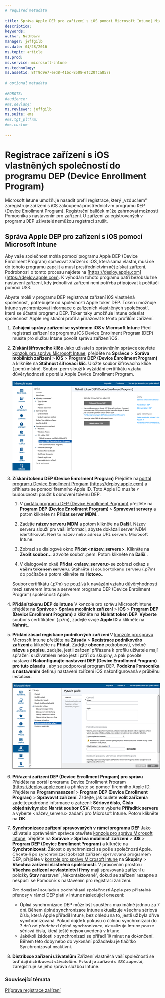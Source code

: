 ```yaml
---
# required metadata

title: Správa Apple DEP pro zařízení s iOS pomocí Microsoft Intune| Microsoft Intune
description:
keywords:
author: NathBarn
manager: jeffgilb
ms.date: 04/28/2016
ms.topic: article
ms.prod:
ms.service: microsoft-intune
ms.technology:
ms.assetid: 8ff9d9e7-eed8-416c-8508-efc20fca8578

# optional metadata

#ROBOTS:
#audience:
#ms.devlang:
ms.reviewer: jeffgilb
ms.suite: ems
#ms.tgt_pltfrm:
#ms.custom:

---
```


# Registrace zařízení s iOS vlastněných společností do programu DEP (Device Enrollment Program)
Microsoft Intune umožňuje nasadit profil registrace, který „vzduchem“ zaregistruje zařízení s iOS zakoupená prostřednictvím programu DEP (Device Enrollment Program). Registrační balíček může zahrnovat možnosti Pomocníka s nastavením pro zařízení. U zařízení zaregistrovaných v programu DEP uživatelé nemůžou registraci zrušit.

## Správa Apple DEP pro zařízení s iOS pomocí Microsoft Intune
Aby vaše společnost mohla pomocí programu Apple DEP (Device Enrollment Program) spravovat zařízení s iOS, která sama vlastní, musí se do tohoto programu zapojit a musí prostřednictvím něj získat zařízení. Podrobnosti o tomto procesu najdete na  [https://deploy.apple.com](https://deploy.apple.com). K výhodám tohoto programu patří bezobslužné nastavení zařízení, kdy jednotlivá zařízení není potřeba připojovat k počítači pomocí USB.

Abyste mohli v programu DEP registrovat zařízení iOS vlastněná společností, potřebujete od společnosti Apple token DEP. Token umožňuje Intune synchronizovat informace o zařízeních vlastněných společností, která se účastní programu DEP. Token taky umožňuje Intune odesílat společnosti Apple registrační profil a přiřazovat k těmto profilům zařízení.

1.  **Zahájení správy zařízení se systémem iOS v Microsoft Intune**
    Před registrací zařízení do programu iOS Device Enrollment Program (DEP) musíte pro službu Intune povolit správu zařízení iOS.

2.  **Získání šifrovacího klíče**
    Jako uživatel s oprávněním správce otevřete [konzolu pro správu Microsoft Intune](http://manage.microsoft.com), přejděte na **Správce** &gt; **Správa mobilních zařízení** &gt; **iOS** &gt; **Program DEP (Device Enrollment Program)** a klikněte na **Stáhnout šifrovací klíč**. Uložte soubor šifrovacího klíče (.pem) místně. Soubor .pem slouží k vyžádání certifikátu vztahu důvěryhodnosti z portálu Apple Device Enrollment Program.

      ![Aktualizace tokenu DEP (Device Enrollment Program)](../media/dev-sa-ios-dep.png)

3.  **Získání tokenu DEP (Device Enrollment Program)**
    Přejděte na [portál programu Device Enrollment Program](https://deploy.apple.com) (https://deploy.apple.com) a přihlaste se pomocí firemního Apple ID. Toto Apple ID musíte v budoucnosti použít k obnovení tokenu DEP.

    1.  V [portálu programu DEP (Device Enrollment Program)](https://deploy.apple.com) přejděte na **Program DEP (Device Enrollment Program)** &gt; **Spravovat servery** a potom klikněte na **Přidat server MDM**..

    2.  Zadejte **název serveru MDM** a potom klikněte na **Další**. Název serveru slouží pro vaši informaci, abyste dokázali server MDM identifikovat. Není to název nebo adresa URL serveru Microsoft Intune.

    3.  Zobrazí se dialogové okno **Přidat &lt;název_serveru&gt;**. Klikněte na **Zvolit soubor…** a zvolte soubor .pem. Potom klikněte na **Další**..

    4.  V dialogovém okně **Přidat &lt;název_serveru&gt;** se zobrazí odkaz s **vaším tokenem serveru**. Stáhněte si soubor tokenu serveru (.p7m) do počítače a potom klikněte na **Hotovo**..

    Soubor certifikátu (.p7m) se používá k navázání vztahu důvěryhodnosti mezi serverem Intune a serverem programu DEP (Device Enrollment Program) společnosti Apple.

4.  **Přidání tokenu DEP do Intune**
    V [konzole pro správu Microsoft Intune](http://manage.microsoft.com) přejděte na **Správce** &gt; **Správa mobilních zařízení** &gt; **iOS** &gt; **Program DEP (Device Enrollment Program)** a klikněte na **Nahrát token DEP**. **Vyberte** soubor s certifikátem (.p7m), zadejte svoje **Apple ID** a klikněte na **Nahrát**..

5.  **Přidání zásad registrace podnikových zařízení**
    V [konzole pro správu Microsoft Intune](http://manage.microsoft.com) přejděte na **Zásady** &gt; **Registrace podnikového zařízení** a klikněte na **Přidat**. Zadejte **obecné** podrobnosti, včetně **názvu** a **popisu**, zadejte, jestli zařízení přiřazená k profilu uživatele mají spřažení s uživatelem nebo jestli patří do skupiny, a pak povolte nastavení **Nakonfigurujte nastavení DEP (Device Enrollment Program) pro tuto zásadu** , aby se podporoval program DEP.  **Podokna Pomocníka s nastavením** definují nastavení zařízení iOS nakonfigurovaná v průběhu instalace.

      ![Podokno Pomocníka s nastavením](../media/pol-sa-corp-enroll.png)

6.  **Přiřazení zařízení DEP (Device Enrollment Program) pro správu**
    Přejděte na [portál programu Device Enrollment Program](https://deploy.apple.com) (https://deploy.apple.com) a přihlaste se pomocí firemního Apple ID. Přejděte na **Program nasazení** &gt; **Program DEP (Device Enrollment Program)** &gt; **Spravovat zařízení**. Zadejte, jak budete **volit zařízení**a zadejte podrobné informace o zařízení: **Sériové číslo**, **Číslo objednávky**nebo **Nahrát soubor CSV**. Potom vyberte **Přiřadit k serveru** a vyberte &lt;název_serveru&gt; zadaný pro Microsoft Intune. Potom klikněte na **OK**..

7.  **Synchronizace zařízení spravovaných v rámci programu DEP**
    Jako uživatel s oprávněním správce otevřete [konzolu pro správu Microsoft Intune](http://manage.microsoft.com), přejděte na **Správce** &gt; **Správa mobilních zařízení** &gt; **iOS** &gt; **Program DEP (Device Enrollment Program)** a klikněte na **Synchronizovat**. Žádost o synchronizaci se pošle společnosti Apple. Chcete-li po synchronizaci zobrazit zařízení spravovaná programem DEP, přejděte v [konzole pro správu Microsoft Intune](http://manage.microsoft.com) na **Skupiny** &gt; **Všechna zařízení vlastněná společností**. V pracovním prostoru **Všechna zařízení ve vlastnictví firmy** mají spravovaná zařízení u položky **Stav** nastavení „Nekontaktované“, dokud se zařízení nezapne a nespustí se Pomocník s nastavením pro registraci zařízení.

    Pro dosažení souladu s podmínkami společnosti Apple pro přijatelné přenosy v rámci DEP platí v Intune následující omezení:
     -  Úplná synchronizace DEP může být spuštěna maximálně jednou za 7 dní. Během úplné synchronizace Intune aktualizuje všechna sériová čísla, která Apple přiřadil Intune, bez ohledu na to, jestli už byla dříve synchronizovaná. Pokud dojde k pokusu o úplnou synchronizaci do 7 dnů od předchozí úplné synchronizace, aktualizuje Intune pouze sériová čísla, která ještě nejsou uvedená v Intune.
     -  Jakékoli žádosti o synchronizaci se přiřadí 10 minut na dokončení. Během této doby nebo do vykonání požadavku je tlačítko Synchronizovat neaktivní.

8.  **Distribuce zařízení uživatelům**
    Zařízení vlastněná vaší společností se teď dají distribuovat uživatelům. Pokud je zařízení s iOS zapnuté, zaregistruje se jeho správa službou Intune.



### Související témata
[Příprava registrace zařízení](get-ready-to-enroll-devices-in-microsoft-intune.md)


<!--HONumber=May16_HO1-->


